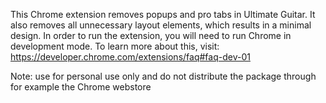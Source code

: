 This Chrome extension removes popups and pro tabs in Ultimate Guitar. It also removes all unnecessary layout elements, which results in a minimal design. In order to run the extension, you will need to run Chrome in development mode. To learn more about this, visit: https://developer.chrome.com/extensions/faq#faq-dev-01

Note: use for personal use only and do not distribute the package through for example the Chrome webstore

